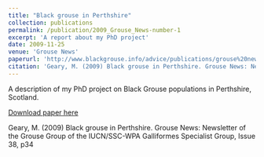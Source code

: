 ```yaml
---
title: "Black grouse in Perthshire"
collection: publications
permalink: /publication/2009_Grouse_News-number-1
excerpt: 'A report about my PhD project'
date: 2009-11-25
venue: 'Grouse News'
paperurl: 'http://www.blackgrouse.info/advice/publications/grouse%20news%2038.pdf'
citation: 'Geary, M. (2009) Black grouse in Perthshire. Grouse News: Newsletter of the Grouse Group of the IUCN/SSC-WPA Galliformes Specialist Group, Issue 38, p34  '
---
```


A description of my PhD project on Black Grouse populations in Perthshire, Scotland. 

[Download paper here](http://www.blackgrouse.info/advice/publications/grouse%20news%2038.pdf)

Geary, M. (2009) Black grouse in Perthshire. Grouse News: Newsletter of the Grouse Group of the IUCN/SSC-WPA Galliformes Specialist Group, Issue 38, p34
